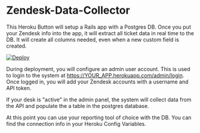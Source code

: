 # Zendesk-Data-Collector

This Heroku Button will setup a Rails app with a Postgres DB. Once you put your Zendesk info into the app, it will extract all ticket data in real time to the DB.  It will create all columns needed, even when a new custom field is created.

[![Deploy](https://www.herokucdn.com/deploy/button.svg)](https://heroku.com/deploy)

During deployment, you will configure an admin user account.  This is used to login to the system at https://YOUR_APP.herokuapp.com/admin/login.  Once logged in, you will add your Zendesk accounts with a username and API token. 

If your desk is "active" in the admin panel, the system will collect data from the API and populate the a table in the postgres database.  

At this point you can use your reporting tool of choice with the DB.  You can find the connection info in your Heroku Config Variables.
